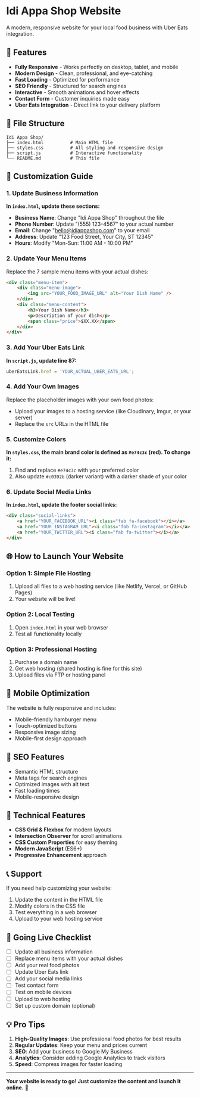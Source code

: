 # Idi Appa Shop Website

A modern, responsive website for your local food business with Uber Eats integration.

## 🚀 Features

- **Fully Responsive** - Works perfectly on desktop, tablet, and mobile
- **Modern Design** - Clean, professional, and eye-catching
- **Fast Loading** - Optimized for performance
- **SEO Friendly** - Structured for search engines
- **Interactive** - Smooth animations and hover effects
- **Contact Form** - Customer inquiries made easy
- **Uber Eats Integration** - Direct link to your delivery platform

## 📁 File Structure

```
Idi Appa Shop/
├── index.html          # Main HTML file
├── styles.css          # All styling and responsive design
├── script.js           # Interactive functionality
└── README.md           # This file
```

## 🎨 Customization Guide

### 1. Update Business Information

**In `index.html`, update these sections:**

- **Business Name**: Change "Idi Appa Shop" throughout the file
- **Phone Number**: Update "(555) 123-4567" to your actual number
- **Email**: Change "hello@idiappashop.com" to your email
- **Address**: Update "123 Food Street, Your City, ST 12345"
- **Hours**: Modify "Mon-Sun: 11:00 AM - 10:00 PM"

### 2. Update Your Menu Items

Replace the 7 sample menu items with your actual dishes:

```html
<div class="menu-item">
    <div class="menu-image">
        <img src="YOUR_FOOD_IMAGE_URL" alt="Your Dish Name" />
    </div>
    <div class="menu-content">
        <h3>Your Dish Name</h3>
        <p>Description of your dish</p>
        <span class="price">$XX.XX</span>
    </div>
</div>
```

### 3. Add Your Uber Eats Link

**In `script.js`, update line 87:**
```javascript
uberEatsLink.href = 'YOUR_ACTUAL_UBER_EATS_URL';
```

### 4. Add Your Own Images

Replace the placeholder images with your own food photos:
- Upload your images to a hosting service (like Cloudinary, Imgur, or your server)
- Replace the `src` URLs in the HTML file

### 5. Customize Colors

**In `styles.css`, the main brand color is defined as `#e74c3c` (red). To change it:**
1. Find and replace `#e74c3c` with your preferred color
2. Also update `#c0392b` (darker variant) with a darker shade of your color

### 6. Update Social Media Links

**In `index.html`, update the footer social links:**
```html
<div class="social-links">
    <a href="YOUR_FACEBOOK_URL"><i class="fab fa-facebook"></i></a>
    <a href="YOUR_INSTAGRAM_URL"><i class="fab fa-instagram"></i></a>
    <a href="YOUR_TWITTER_URL"><i class="fab fa-twitter"></i></a>
</div>
```

## 🌐 How to Launch Your Website

### Option 1: Simple File Hosting
1. Upload all files to a web hosting service (like Netlify, Vercel, or GitHub Pages)
2. Your website will be live!

### Option 2: Local Testing
1. Open `index.html` in your web browser
2. Test all functionality locally

### Option 3: Professional Hosting
1. Purchase a domain name
2. Get web hosting (shared hosting is fine for this site)
3. Upload files via FTP or hosting panel

## 📱 Mobile Optimization

The website is fully responsive and includes:
- Mobile-friendly hamburger menu
- Touch-optimized buttons
- Responsive image sizing
- Mobile-first design approach

## 🎯 SEO Features

- Semantic HTML structure
- Meta tags for search engines
- Optimized images with alt text
- Fast loading times
- Mobile-responsive design

## 🔧 Technical Features

- **CSS Grid & Flexbox** for modern layouts
- **Intersection Observer** for scroll animations
- **CSS Custom Properties** for easy theming
- **Modern JavaScript** (ES6+)
- **Progressive Enhancement** approach

## 📞 Support

If you need help customizing your website:
1. Update the content in the HTML file
2. Modify colors in the CSS file
3. Test everything in a web browser
4. Upload to your web hosting service

## 🚀 Going Live Checklist

- [ ] Update all business information
- [ ] Replace menu items with your actual dishes
- [ ] Add your real food photos
- [ ] Update Uber Eats link
- [ ] Add your social media links
- [ ] Test contact form
- [ ] Test on mobile devices
- [ ] Upload to web hosting
- [ ] Set up custom domain (optional)

## 💡 Pro Tips

1. **High-Quality Images**: Use professional food photos for best results
2. **Regular Updates**: Keep your menu and prices current
3. **SEO**: Add your business to Google My Business
4. **Analytics**: Consider adding Google Analytics to track visitors
5. **Speed**: Compress images for faster loading

---

**Your website is ready to go! Just customize the content and launch it online.** 🎉